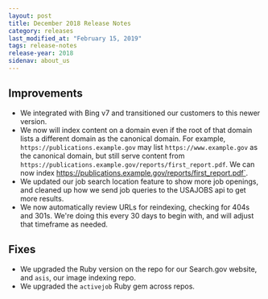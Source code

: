 ```yaml
---
layout: post
title: December 2018 Release Notes
category: releases
last_modified_at: "February 15, 2019"
tags: release-notes
release-year: 2018
sidenav: about_us
---
```


## Improvements

* We integrated with Bing v7 and transitioned our customers to this newer version.
* We now will index content on a domain even if the root of that domain lists a different domain as the canonical domain. For example, `https://publications.example.gov` may list `https://www.example.gov` as the canonical domain, but still serve content from `https://publications.example.gov/reports/first_report.pdf`. We can now index https://publications.example.gov/reports/first_report.pdf`.
* We updated our job search location feature to show more job openings, and cleaned up how we send job queries to the USAJOBS api to get more results.
* We now automatically review URLs for reindexing, checking for 404s and 301s. We're doing this every 30 days to begin with, and will adjust that timeframe as needed.

## Fixes

* We upgraded the Ruby version on the repo for our Search.gov website, and `asis`, our image indexing repo.
* We upgraded the `activejob` Ruby gem across repos.
